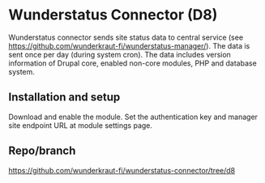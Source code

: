 # Wunderstatus Connector (D8)

Wunderstatus connector sends site status data to central service (see
https://github.com/wunderkraut-fi/wunderstatus-manager/). The data is sent once
per day (during system cron). The data includes version information of Drupal
core, enabled non-core modules, PHP and database system.

## Installation and setup

Download and enable the module. Set the authentication key and manager site
endpoint URL at module settings page.

## Repo/branch

https://github.com/wunderkraut-fi/wunderstatus-connector/tree/d8
